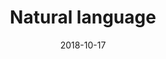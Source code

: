 ---
title: "Natural language"
description: "Natural language browser commands"
date: "2018-10-17"
contact: "jcramer@mozilla.com"

product:
  -
    name: "Commander"
    icon: "./images/kommander-v2-icon.svg"
    hero:
      -
        title: "Commander"
        text: "Endless powerful web shortcuts using everyday language. Just type what you want to do and Commander will figure out what you mean."
        cta: "Get Commander"
        image: "./images/kommander-v2-hero.png"
    facets:
      -
        title: "Say what you mean"
        text: "Just type or say what you want to do, and we’ll help you do it. Want to search for a word across tabs? Share a screenshot? Set a reminder?  Just type it however you’d say it."
        image: "./images/kommander-v2-facet-1.png"
      -
        title: "Demystify commands"
        text: "Check out everything you can do using the Commander glossary. Get ideas on what shortcuts you’re not taking advantage of, and start using them to save time."
        image: "./images/kommander-v2-facet-2.png"
      -
        title: "Make your own shortcuts"
        text: "Have a shortcut you want but don’t see? Just add it to the glossary and we’ll create it for you. When enough people create the same command, we’ll make it available for everyone."
        image: "./images/kommander-v2-facet-3.png"
---